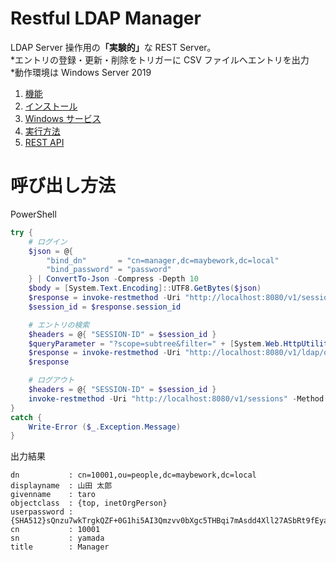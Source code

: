 
# Restful LDAP Manager

LDAP Server 操作用の<b>「実験的」</b>な REST Server。  
*エントリの登録・更新・削除をトリガーに CSV ファイルへエントリを出力  
*動作環境は Windows Server 2019  

1. [機能](/機能.md) 
1. [インストール](/インストール.md) 
1. [Windows サービス](/Windowsサービス.md) 
1. [実行方法](/実行方法.md) 
1. [REST API](https://aoyanagi.github.io/Restful-LDAP-Manager-Release/rest-api.html)

# 呼び出し方法

PowerShell
```PowerShell
try {
    # ログイン
    $json = @{
        "bind_dn"       = "cn=manager,dc=maybework,dc=local"
        "bind_password" = "password"
    } | ConvertTo-Json -Compress -Depth 10
    $body = [System.Text.Encoding]::UTF8.GetBytes($json)
    $response = invoke-restmethod -Uri "http://localhost:8080/v1/sessions" -Method Post -ContentType 'application/json'-Body $body
    $session_id = $response.session_id

    # エントリの検索
    $headers = @{ "SESSION-ID" = $session_id }
    $queryParameter = "?scope=subtree&filter=" + [System.Web.HttpUtility]::UrlEncode("(&(cn=10001)(objectClass=inetOrgPerson))")
    $response = invoke-restmethod -Uri "http://localhost:8080/v1/ldap/ou=people,dc=maybework,dc=local$queryParameter" -Method Get -ContentType 'application/json' -Headers $headers
    $response

    # ログアウト
    $headers = @{ "SESSION-ID" = $session_id }
    invoke-restmethod -Uri "http://localhost:8080/v1/sessions" -Method Delete -ContentType 'application/json' -Headers $headers > $null
}
catch {
    Write-Error ($_.Exception.Message)
}
```
出力結果
```
dn           : cn=10001,ou=people,dc=maybework,dc=local
displayname  : 山田 太郎
givenname    : taro
objectclass  : {top, inetOrgPerson}
userpassword : {SHA512}sQnzu7wkTrgkQZF+0G1hi5AI3Qmzvv0bXgc5THBqi7mAsdd4Xll27ASbRt9fEyavWi6m0QP9B8lThf+rDKy8hg==
cn           : 10001
sn           : yamada
title        : Manager
```
